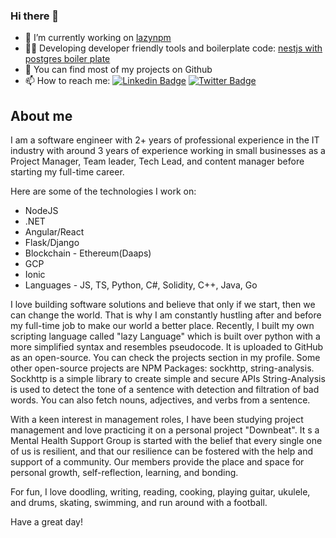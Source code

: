 
### Hi there 👋

- 🔭 I’m currently working on [lazynpm](https://github.com/lazynpm)
- 🧑‍💻 Developing developer friendly tools and boilerplate code: [nestjs with postgres boiler plate](https://github.com/OrignalLazyCoder/nestjs-boilerplate)
- 👯 You can find most of my projects on Github
- 📫 How to reach me:
[![Linkedin Badge](https://img.shields.io/badge/-LinkedIn-0e76a8?style=flat-square&logo=Linkedin&logoColor=white)](https://linkedin.com/in/lazycoderr)
[![Twitter Badge](https://img.shields.io/badge/-Twitter-00acee?style=flat-square&logo=Twitter&logoColor=white)](https://twitter.com/lazycoderr)

## About me
I am a software engineer with 2+ years of professional experience in the IT industry with around 3 years of experience working in small businesses as a Project Manager, Team leader, Tech Lead, and content manager before starting my full-time career.

Here are some of the technologies I work on:
- NodeJS
- .NET
- Angular/React
- Flask/Django
- Blockchain - Ethereum(Daaps)
- GCP
- Ionic
- Languages - JS, TS, Python, C#, Solidity, C++, Java, Go

I love building software solutions and believe that only if we start, then we can change the world. That is why I am constantly hustling after and before my full-time job to make our world a better place. Recently, I built my own scripting language called "lazy Language" which is built over python with a more simplified syntax and resembles pseudocode. It is uploaded to GitHub as an open-source. You can check the projects section in my profile. Some other open-source projects are NPM Packages: sockhttp, string-analysis.
Sockhttp is a simple library to create simple and secure APIs
String-Analysis is used to detect the tone of a sentence with detection and filtration of bad words. You can also fetch nouns, adjectives, and verbs from a sentence.

With a keen interest in management roles, I have been studying project management and love practicing it on a personal project "Downbeat". It s a Mental Health Support Group is started with the belief that every single one of us is resilient, and that our resilience can be fostered with the help and support of a community. Our members provide the place and space for personal growth, self-reflection, learning, and bonding.

For fun, I love doodling, writing, reading, cooking, playing guitar, ukulele, and drums, skating, swimming, and run around with a football.

Have a great day!
